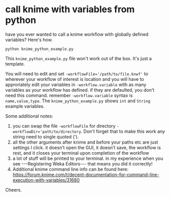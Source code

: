 # call knime with variables from python
have you ever wanted to call a knime workflow with globally defined variables? Here's how.

```
python knime_python_example.py
```
This `knime_python_example.py` file won't work out of the box. It's just a template.

You will need to edit and set `-workflowFile='/path/to/file.knwf'` to wherever your workflow of interest is location and you will have to approriately edit your variables in `-workflow.variable` with as many variables as your workflow has defined. if they are defaulted, you don't need this command. remember `-workflow.variable` syntax is `name,value,type`. The `knime_python_example.py` shows `int` and `String` example variables.  

Some additional notes:

1) you can swap the file `-workflowFile` for directory `-workflowDir='path/to/directory`. Don't forget that to make this work any string need to single quoted ('). 
2) all the other arguments after knime and before your paths etc are just settings I click. it doesn’t open the GUI, it doesn’t save, the workflow is rest, and it closes your terminal upon completion of the workflow
3) a lot of stuff will be printed to your terminal. in my experience when you see ---Registering Weka Editors--- that means you did it correctly!
4) Additional knime command line info can be found here: https://forum.knime.com/t/decent-documentation-for-command-line-execution-with-variables/31680

Cheers.
